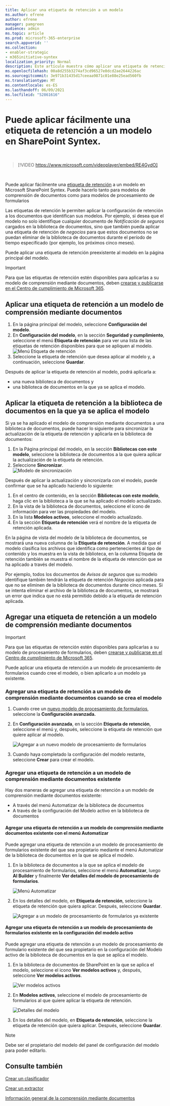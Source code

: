 ```yaml
---
title: Aplicar una etiqueta de retención a un modelo
ms.author: efrene
author: efrene
manager: pamgreen
audience: admin
ms.topic: article
ms.prod: microsoft-365-enterprise
search.appverid: ''
ms.collection:
- enabler-strategic
- m365initiative-syntex
localization_priority: Normal
description: Este artículo muestra cómo aplicar una etiqueta de retención a un modelo en SharePoint Syntex
ms.openlocfilehash: 00a8d255b3274af3cd96527e0dcd2ae2644226ac
ms.sourcegitcommit: 3e971b31435d17ceeaa9871c01e88e25ead560fb
ms.translationtype: MT
ms.contentlocale: es-ES
ms.lasthandoff: 06/09/2021
ms.locfileid: "52861616"
---
```

# <a name="apply-a-retention-label-to-a-model-in-sharepoint-syntex"></a>Puede aplicar fácilmente una etiqueta de retención a un modelo en SharePoint Syntex.

</br>

> [!VIDEO https://www.microsoft.com/videoplayer/embed/RE4GydO]  

</br>


Puede aplicar fácilmente una [etiqueta de retención](../compliance/retention.md) a un modelo en Microsoft SharePoint Syntex. Puede hacerlo tanto para modelos de comprensión de documentos como para modelos de procesamiento de formularios

Las etiquetas de retención le permiten aplicar la configuración de retención a los documentos que identifican sus modelos.  Por ejemplo, si desea que el modelo no solo identifique cualquier documento de *Notificación de seguros* cargados en la biblioteca de documentos, sino que también pueda aplicar una etiqueta de retención de *negocios* para que estos documentos no se puedan eliminar de la biblioteca de documentos durante el período de tiempo especificado (por ejemplo, los próximos cinco meses).

Puede aplicar una etiqueta de retención preexistente al modelo en la página principal del modelo. 

> [!Important]
> Para que las etiquetas de retención estén disponibles para aplicarlas a su modelo de comprensión mediante documentos, deben [crearse y publicarse en el Centro de cumplimiento de Microsoft 365](../compliance/create-apply-retention-labels.md#how-to-create-and-publish-retention-labels).

## <a name="to-add-a-retention-label-to-a-document-understanding-model"></a>Aplicar una etiqueta de retención a un modelo de comprensión mediante documentos

1. En la página principal del modelo, seleccione **Configuración del modelo**.</br>
2. En **Configuración del modelo**, en la sección **Seguridad y cumplimiento**, seleccione el menú **Etiqueta de retención** para ver una lista de las etiquetas de retención disponibles para que se apliquen al modelo.</br>
 ![Menú Etiqueta de retención](../media/content-understanding/retention-labels-menu.png)</br> 
3. Seleccione la etiqueta de retención que desea aplicar al modelo y, a continuación, seleccione **Guardar**.</br>

Después de aplicar la etiqueta de retención al modelo, podrá aplicarla a:
- una nueva biblioteca de documentos y
- una biblioteca de documentos en la que ya se aplica el modelo.
 
## <a name="apply-the-retention-label-to-a-document-library-to-which-the-model-is-already-applied"></a>Aplicar la etiqueta de retención a la biblioteca de documentos en la que ya se aplica el modelo

Si ya se ha aplicado el modelo de comprensión mediante documentos a una biblioteca de documentos, puede hacer lo siguiente para sincronizar la actualización de la etiqueta de retención y aplicarla en la biblioteca de documentos:</br>

1. En la Página principal del modelo, en la sección **Bibliotecas con este modelo**, seleccione la biblioteca de documentos a la que quiera aplicar la actualización de la etiqueta de retención. </br> 
2. Seleccione **Sincronizar**. </br>
 ![Modelo de sincronización](../media/content-understanding/sync-model.png)</br> 


Después de aplicar la actualización y sincronizarla con el modelo, puede confirmar que se ha aplicado haciendo lo siguiente:

1. En el centro de contenido, en la sección **Bibliotecas con este modelo**, haga clic en la biblioteca a la que se ha aplicado el modelo actualizado. </br>
2. En la vista de la biblioteca de documentos, seleccione el icono de información para ver las propiedades del modelo.</br>  
3. En la lista **Modelos activos**, seleccione el modelo actualizado.</br>
4. En la sección **Etiqueta de retención** verá el nombre de la etiqueta de retención aplicada.</br>


En la página de vista del modelo de la biblioteca de documentos, se mostrará una nueva columna de la **Etiqueta de retención**.  A medida que el modelo clasifica los archivos que identifica como pertenecientes al tipo de contenido y los muestra en la vista de biblioteca, en la columna Etiqueta de retención también se muestra el nombre de la etiqueta de retención que se ha aplicado a través del modelo.


Por ejemplo, todos los documentos de *Avisos de seguros* que su modelo identifique también tendrán la etiqueta de retención *Negocios* aplicada para que no se eliminen de la biblioteca de documentos durante cinco meses. Si se intenta eliminar el archivo de la biblioteca de documentos, se mostrará un error que indica que no está permitido debido a la etiqueta de retención aplicada.

## <a name="to-add-a-retention-label-to-a-form-processing-model"></a>Agregar una etiqueta de retención a un modelo de comprensión mediante documentos

> [!Important]
> Para que las etiquetas de retención estén disponibles para aplicarlas a su modelo de procesamiento de formularios, deben [crearse y publicarse en el Centro de cumplimiento de Microsoft 365](../compliance/create-apply-retention-labels.md#how-to-create-and-publish-retention-labels).

Puede aplicar una etiqueta de retención a un modelo de procesamiento de formularios cuando cree el modelo, o bien aplicarlo a un modelo ya existente.

### <a name="to-add-a-retention-label-when-you-create-a-form-processing-model"></a>Agregar una etiqueta de retención a un modelo de comprensión mediante documentos cuando se crea el modelo

1. Cuando cree un [nuevo modelo de procesamiento de formularios](./create-a-form-processing-model.md), seleccione la <b>Configuración avanzada.</b>
2. En <b>Configuración avanzada</b>, en la sección <b>Etiqueta de retención</b>, seleccione el menú y, después, seleccione la etiqueta de retención que quiere aplicar al modelo.</b>

 
     ![Agregar a un nuevo modelo de procesamiento de formularios](../media/content-understanding/retention-label-forms.png)</br>

3.  Cuando haya completado la configuración del modelo restante, seleccione <b>Crear</b> para crear el modelo.

### <a name="to-add-a-retention-label-to-an-existing-form-processing-model"></a>Agregar una etiqueta de retención a un modelo de comprensión mediante documentos existente

Hay dos maneras de agregar una etiqueta de retención a un modelo de comprensión mediante documentos existente:
- A través del menú Automatizar de la biblioteca de documentos
- A través de la configuración del Modelo activo en la biblioteca de documentos 


#### <a name="to-add-a-retention-label-to-an-existing-form-processing-model-through-the-automate-menu"></a>Agregar una etiqueta de retención a un modelo de comprensión mediante documentos existente con el menú Automatizar

Puede agregar una etiqueta de retención a un modelo de procesamiento de formularios existente del que sea propietario mediante el menú Automatizar de la biblioteca de documentos en la que se aplica el modelo.


1. En la biblioteca de documentos a la que se aplica el modelo de procesamiento de formularios, seleccione el menú <b>Automatizar</b>, luego <b>AI Builder</b> y finalmente <b>Ver detalles del modelo de procesamiento de formularios</b>.

   ![Menú Automatizar](../media/content-understanding/automate-menu.png)</br>

2. En los detalles del modelo, en <b>Etiqueta de retención</b>, seleccione la etiqueta de retención que quiera aplicar.  Después, seleccione <b>Guardar</b>.

     ![Agregar a un modelo de procesamiento de formularios ya existente](../media/content-understanding/retention-label-model-details.png)</br> 

#### <a name="to-add-a-retention-label-to-an-existing-form-processing-model-in-the-active-model-settings"></a>Agregar una etiqueta de retención a un modelo de procesamiento de formularios existente en la configuración del modelo activo

Puede agregar una etiqueta de retención a un modelo de procesamiento de formulario existente del que sea propietario en la configuración del Modelo activo de la biblioteca de documentos en la que se aplica el modelo.

1. En la biblioteca de documentos de SharePoint en la que se aplica el modelo, seleccione el icono <b>Ver modelos activos</b> y, después, seleccione <b>Ver modelos activos</b>.</b>

   ![Ver modelos activos](../media/content-understanding/info-du.png)</br> 

2. En <b>Modelos activos</b>, seleccione el modelo de procesamiento de formularios al que quiere aplicar la etiqueta de retención.

     ![Detalles del modelo](../media/content-understanding/retention-label-model-details.png)</br> 


3. En los detalles del modelo, en <b>Etiqueta de retención</b>, seleccione la etiqueta de retención que quiera aplicar.  Después, seleccione <b>Guardar</b>.

> [!NOTE]
> Debe ser el propietario del modelo del panel de configuración del modelo para poder editarlo. 


## <a name="see-also"></a>Consulte también
[Crear un clasificador](create-a-classifier.md)

[Crear un extractor](create-an-extractor.md)

[Información general de la comprensión mediante documentos ](document-understanding-overview.md)
